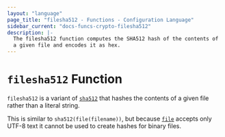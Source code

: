 ```yaml
---
layout: "language"
page_title: "filesha512 - Functions - Configuration Language"
sidebar_current: "docs-funcs-crypto-filesha512"
description: |-
  The filesha512 function computes the SHA512 hash of the contents of
  a given file and encodes it as hex.
---
```


# `filesha512` Function

`filesha512` is a variant of [`sha512`](./sha512.html)
that hashes the contents of a given file rather than a literal string.

This is similar to `sha512(file(filename))`, but
because [`file`](./file.html) accepts only UTF-8 text it cannot be used to
create hashes for binary files.
